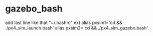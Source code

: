 # gazebo_bash
add last line like that "~/.bashrc"
ex)
alias pxsim1='cd && ./px4_sim_launch.bash'
alias pxsim2='cd && ./px4_sim_gazebo.bash'
